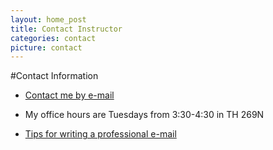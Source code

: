```yaml
---
layout: home_post
title: Contact Instructor
categories: contact
picture: contact
---
```

#Contact Information

* [Contact me by e-mail](mailto:achris@uvic.ca)

* My office hours are Tuesdays from 3:30-4:30 in TH 269N

* [Tips for writing a professional e-mail](https://www.insidehighered.com/views/2015/04/16/advice-students-so-they-dont-sound-silly-emails-essay)